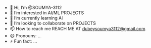 - 👋 Hi, I’m @SOUMYA-3112
- 👀 I’m interested in AI/ML PROJECTS
- 🌱 I’m currently learning AI
- 💞️ I’m looking to collaborate on PROJECTS
- 📫 How to reach me REACH ME AT dubeysoumya3112@gmail.com.
- 😄 Pronouns: ...
- ⚡ Fun fact: ...

<!---
SOUMYA-3112/SOUMYA-3112 is a ✨ special ✨ repository because its `README.md` (this file) appears on your GitHub profile.
You can click the Preview link to take a look at your changes.
--->
